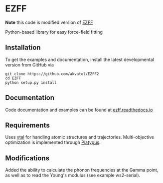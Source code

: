 # EZFF

**Note** this code is modified version of [EZFF](https://github.com/arvk/EZFF)

Python-based library for easy force-field fitting

## Installation

To get the examples and documentation, install the latest developmental version from GitHub via
```
git clone https://github.com/akvatol/EZFF2
cd EZFF
python setup.py install
```

## Documentation
Code documentation and examples can be found at [ezff.readthedocs.io](https://ezff.readthedocs.io/en/latest/)

## Requirements
Uses [xtal](https://github.com/USCCACS/xtal) for handling atomic structures and trajectories.
Multi-objective optimization is implemented through [Platypus](https://github.com/Project-Platypus/Platypus).

## Modifications
Added the ability to calculate the phonon frequencies at the Gamma point, as well as to read the Young's modulus (see example ws2-serial).
